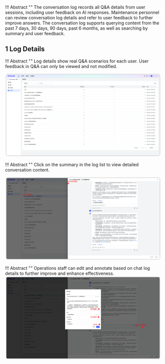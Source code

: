 
!!! Abstract ""
    The conversation log records all Q&A details from user sessions, including user feedback on AI responses. Maintenance personnel can review conversation log details and refer to user feedback to further improve answers.
    The conversation log supports querying content from the past 7 days, 30 days, 90 days, past 6 months, as well as searching by summary and user feedback.

## 1 Log Details

!!! Abstract ""
    Log details show real Q&A scenarios for each user. User feedback in Q&A can only be viewed and not modified.

![Log Details](../../img/app/loglist.png)

!!! Abstract ""
    Click on the summary in the log list to view detailed conversation content.

![Referenced Segments](../../img/app/log_detail.png)

!!! Abstract ""
    Operations staff can edit and annotate based on chat log details to further improve and enhance effectiveness.
![Referenced Segments](../../img/app/log_details_edit.png)